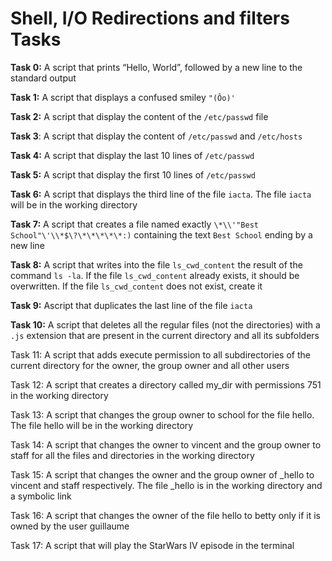 # Shell, I/O Redirections and filters Tasks

**Task 0:** A script that prints “Hello, World”, followed by a new line to the standard output

**Task 1:** A script that displays a confused smiley `"(Ôo)'`

**Task 2:** A script that display the content of the `/etc/passwd` file

**Task 3**: A script that display the content of `/etc/passwd` and `/etc/hosts`

**Task 4:** A script that display the last 10 lines of `/etc/passwd`

**Task 5:** A script that display the first 10 lines of `/etc/passwd`

**Task 6:** A script that displays the third line of the file `iacta`. The file `iacta` will be in the working directory

**Task 7:** A script that creates a file named exactly `\*\\'"Best School"\'\\*$\?\*\*\*\*\*:)` containing the text `Best School` ending by a new line

**Task 8:** A script that writes into the file `ls_cwd_content` the result of the command `ls -la`. If the file `ls_cwd_content` already exists, it should be overwritten. If the file `ls_cwd_content` does not exist, create it

**Task 9:** Ascript that duplicates the last line of the file `iacta`

**Task 10:** A script that deletes all the regular files (not the directories) with a `.js` extension that are present in the current directory and all its subfolders

Task 11: A script that adds execute permission to all subdirectories of the current directory for the owner, the group owner and all other users

Task 12: A script that creates a directory called my_dir with permissions 751 in the working directory

Task 13: A script that changes the group owner to school for the file hello. The file hello will be in the working directory

Task 14: A script that changes the owner to vincent and the group owner to staff for all the files and directories in the working directory

Task 15: A script that changes the owner and the group owner of _hello to vincent and staff respectively. The file _hello is in the working directory and a symbolic link

Task 16: A script that changes the owner of the file hello to betty only if it is owned by the user guillaume

Task 17: A script that will play the StarWars IV episode in the terminal
